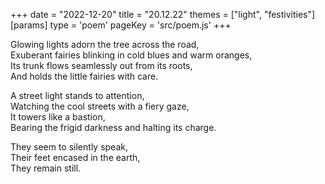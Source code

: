 +++
date = "2022-12-20"
title = "20.12.22"
themes = ["light", "festivities"]
[params]
  type = 'poem'
  pageKey = 'src/poem.js'
+++

Glowing lights adorn the tree across the road,  
Exuberant fairies blinking in cold blues and warm oranges,  
Its trunk flows seamlessly out from its roots,  
And holds the little fairies with care.  
  
A street light stands to attention,  
Watching the cool streets with a fiery gaze,  
It towers like a bastion,  
Bearing the frigid darkness and halting its charge.  
  
They seem to silently speak,  
Their feet encased in the earth,  
They remain still.
